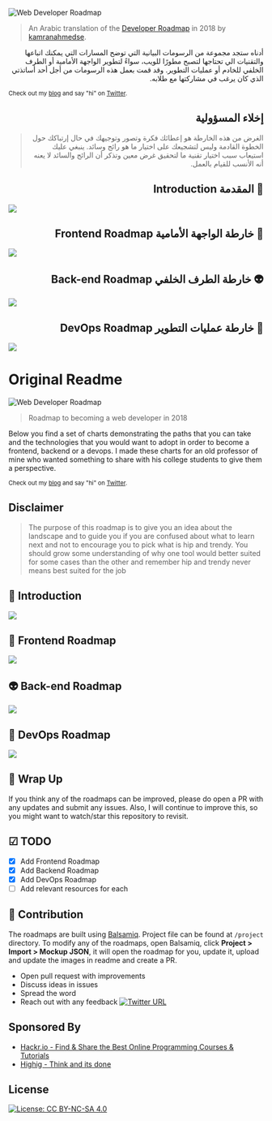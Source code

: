 
![Web Developer Roadmap](https://i.imgur.com/WDzr1dx.png)

> An Arabic translation of the [Developer Roadmap](https://github.com/kamranahmedse/developer-roadmap) in 2018 by [kamranahmedse](https://github.com/kamranahmedse). 

<p dir='rtl' align='right'>
أدناه ستجد مجموعة من الرسومات البيانية التي توضح المسارات التي يمكنك اتباعها والتقنيات الي تحتاجها لتصبح مطورًا للويب، سواءً لتطوير الواجهة الأمامية أو الطرف الخلفي للخادم أو عمليات التطوير. وقد قمت بعمل هذه الرسومات من أجل أحد أساتذتي الذي كان يرغب في مشاركتها مع طلابه.
</p>

<sub>Check out my [blog](http://kamranahmed.info) and say "hi" on [Twitter](https://twitter.com/kamranahmedse).</sub>

## <h2 dir='rtl' align='right'>إخلاء المسؤولية</h2>
> <p dir='rtl' align='right'> الغرض من  هذه الخارطة هو إعطائك فكرة وتصور وتوجيهك في حال إرتباكك حول الخطوة القادمة وليس لتشجيعك على اختيار ما هو رائج وسائد. ينبغي عليك استيعاب سبب اختيار تقنية ما لتحقيق غرض معين وتذكر أن الرائج والسائد لا يعنه أنه الأنسب للقيام بالعمل.  
</p>

## <h2 dir='rtl' align='right'>🚀 المقدمة Introduction </h2>

![](./images/intro-ar.png)

## <h2 dir='rtl' align='right'> 🎨 خارطة الواجهة الأمامية Frontend Roadmap </h2>

![](./images/frontend-ar.png)

## <h2 dir='rtl' align='right'> 👽 خارطة الطرف الخلفي Back-end Roadmap </h2> 

![](./images/backend-ar.png)

## <h2 dir='rtl' align='right'> 👷 خارطة عمليات التطوير DevOps Roadmap </h2> 

![](./images/devops-ar.png)


# Original Readme
![Web Developer Roadmap](https://i.imgur.com/oxsayps.png)

> Roadmap to becoming a web developer in 2018

Below you find a set of charts demonstrating the paths that you can take and the technologies that you would want to adopt in order to become a frontend, backend or a devops. I made these charts for an old professor of mine who wanted something to share with his college students to give them a perspective.

<sub>Check out my [blog](http://kamranahmed.info) and say "hi" on [Twitter](https://twitter.com/kamranahmedse).</sub>

## Disclaimer
> The purpose of this roadmap is to give you an idea about the landscape and to guide you if you are confused about what to learn next and not to encourage you to pick what is hip and trendy. You should grow some understanding of why one tool would better suited for some cases than the other and remember hip and trendy never means best suited for the job

## 🚀 Introduction

![](https://i.imgur.com/OZUOUtI.png)

## 🎨 Frontend Roadmap

![](./images/frontend-v2.png)

## 👽 Back-end Roadmap

![](./images/backend.png)

## 👷 DevOps Roadmap

![](./images/devops.png)

## 🚦 Wrap Up

If you think any of the roadmaps can be improved, please do open a PR with any updates and submit any issues. Also, I will continue to improve this, so you might want to watch/star this repository to revisit.

## ☑ TODO

- [X] Add Frontend Roadmap
- [X] Add Backend Roadmap
- [X] Add DevOps Roadmap
- [ ] Add relevant resources for each

## 👬 Contribution

The roadmaps are built using [Balsamiq](https://balsamiq.com/products/mockups/). Project file can be found at `/project` directory. To modify any of the roadmaps, open Balsamiq, click **Project > Import > Mockup JSON**, it will open the roadmap for you, update it, upload and update the images in readme and create a PR.		

- Open pull request with improvements
- Discuss ideas in issues
- Spread the word
- Reach out with any feedback [![Twitter URL](https://img.shields.io/twitter/url/https/twitter.com/kamranahmedse.svg?style=social&label=Follow%20%40kamranahmedse)](https://twitter.com/kamranahmedse)

## Sponsored By

- [Hackr.io - Find & Share the Best Online Programming Courses & Tutorials](https://hackr.io)
- [Highig - Think and its done](http://highig.com/)

## License

[![License: CC BY-NC-SA 4.0](https://img.shields.io/badge/License-CC%20BY--NC--SA%204.0-lightgrey.svg)](https://creativecommons.org/licenses/by-nc-sa/4.0/)
